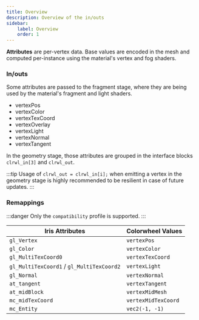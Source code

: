 ```yaml
---
title: Overview
description: Overview of the in/outs
sidebar:
    label: Overview
    order: 1
---
```


**Attributes** are per-vertex data. Base values are encoded in the mesh and computed per-instance using the material's vertex and fog shaders.  

### In/outs

Some attributes are passed to the fragment stage, where they are being used by the material's fragment and light shaders.

- vertexPos
- vertexColor
- vertexTexCoord
- vertexOverlay
- vertexLight
- vertexNormal
- vertexTangent

In the geometry stage, those attributes are grouped in the interface blocks `clrwl_in[3]` and `clrwl_out`.

:::tip
Usage of `clrwl_out = clrwl_in[i];` when emitting a vertex in the geometry stage is highly recommended to be resilient in case of future updates.
:::

### Remappings

:::danger
Only the `compatibility` profile is supported.
:::

Iris Attributes                             | Colorwheel Values
--------------------------------------------|-----------------------
`gl_Vertex`                                 | `vertexPos`
`gl_Color`                                  | `vertexColor`
`gl_MultiTexCoord0`                         | `vertexTexCoord`
`gl_MultiTexCoord1` / `gl_MultiTexCoord2`   | `vertexLight`
`gl_Normal`                                 | `vertexNormal`
`at_tangent`                                | `vertexTangent`
`at_midBlock`                               | `vertexMidMesh`
`mc_midTexCoord`                            | `vertexMidTexCoord`
`mc_Entity`                                 | `vec2(-1, -1)`
